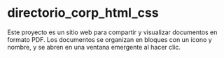 # directorio_corp_html_css
Este proyecto es un sitio web para compartir y visualizar documentos en formato PDF. Los documentos se organizan en bloques con un ícono y nombre, y se abren en una ventana emergente al hacer clic. 
